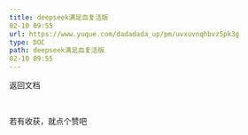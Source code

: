 ```yaml
---
title: deepseek满足血复活版
02-10 09:55
url: https://www.yuque.com/dadadada_up/pm/uvxuvnqhbvz5pk3g
type: DOC
path: deepseek满足血复活版
02-10 09:55
---
```




返回文档

​

若有收获，就点个赞吧
